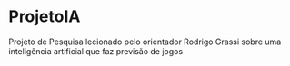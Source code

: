 # ProjetoIA
Projeto de Pesquisa lecionado pelo orientador Rodrigo Grassi sobre uma inteligência artificial que faz previsão de jogos

